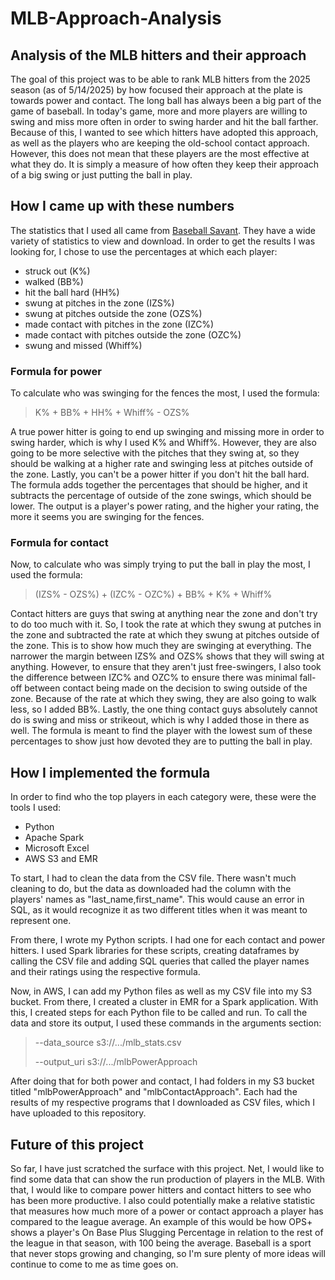 # MLB-Approach-Analysis
## Analysis of the MLB hitters and their approach
The goal of this project was to be able to rank MLB hitters from the 2025 season (as of 5/14/2025) by how focused their approach at the plate is towards power and contact. The long ball has always been a big part of the game of baseball. In today's game, more and more players are willing to swing and miss more often in order to swing harder and hit the ball farther. Because of this, I wanted to see which hitters have adopted this approach, as well as the players who are keeping the old-school contact approach. However, this does not mean that these players are the most effective at what they do. It is simply a measure of how often they keep their approach of a big swing or just putting the ball in play.

## How I came up with these numbers
The statistics that I used all came from [Baseball Savant](https://baseballsavant.mlb.com/). They have a wide variety of statistics to view and download. In order to get the results I was looking for, I chose to use the percentages at which each player:
- struck out (K%)
- walked (BB%)
- hit the ball hard (HH%)
- swung at pitches in the zone (IZS%)
- swung at pitches outside the zone (OZS%)
- made contact with pitches in the zone (IZC%)
- made contact with pitches outside the zone (OZC%)
- swung and missed (Whiff%)

### Formula for power
To calculate who was swinging for the fences the most, I used the formula:

> K% + BB% + HH% + Whiff% - OZS%

A true power hitter is going to end up swinging and missing more in order to swing harder, which is why I used K% and Whiff%. However, they are also going to be more selective with the pitches that they swing at, so they should be walking at a higher rate and swinging less at pitches outside of the zone. Lastly, you can't be a power hitter if you don't hit the ball hard. The formula adds together the percentages that should be higher, and it subtracts the percentage of outside of the zone swings, which should be lower. The output is a player's power rating, and the higher your rating, the more it seems you are swinging for the fences.

### Formula for contact
Now, to calculate who was simply trying to put the ball in play the most, I used the formula:

> (IZS% - OZS%) + (IZC% - OZC%) + BB% + K% + Whiff%

Contact hitters are guys that swing at anything near the zone and don't try to do too much with it. So, I took the rate at which they swung at putches in the zone and subtracted the rate at which they swung at pitches outside of the zone. This is to show how much they are swinging at everything. The narrower the margin between IZS% and OZS% shows that they will swing at anything. However, to ensure that they aren't just free-swingers, I also took the difference between IZC% and OZC% to ensure there was minimal fall-off between contact being made on the decision to swing outside of the zone. Because of the rate at which they swing, they are also going to walk less, so I added BB%. Lastly, the one thing contact guys absolutely cannot do is swing and miss or strikeout, which is why I added those in there as well. The formula is meant to find the player with the lowest sum of these percentages to show just how devoted they are to putting the ball in play.

## How I implemented the formula
In order to find who the top players in each category were, these were the tools I used:
- Python
- Apache Spark
- Microsoft Excel
- AWS S3 and EMR

To start, I had to clean the data from the CSV file. There wasn't much cleaning to do, but the data as downloaded had the column with the players' names as "last_name,first_name". This would cause an error in SQL, as it would recognize it as two different titles when it was meant to represent one.

From there, I wrote my Python scripts. I had one for each contact and power hitters. I used Spark libraries for these scripts, creating dataframes by calling the CSV file and adding SQL queries that called the player names and their ratings using the respective formula.

Now, in AWS, I can add my Python files as well as my CSV file into my S3 bucket. From there, I created a cluster in EMR for a Spark application. With this, I created steps for each Python file to be called and run. To call the data and store its output, I used these commands in the arguments section:

> --data_source s3://.../mlb_stats.csv
> 
> --output_uri s3://.../mlbPowerApproach

After doing that for both power and contact, I had folders in my S3 bucket titled "mlbPowerApproach" and "mlbContactApproach". Each had the results of my respective programs that I downloaded as CSV files, which I have uploaded to this repository.

## Future of this project
So far, I have just scratched the surface with this project. Net, I would like to find some data that can show the run production of players in the MLB. With that, I would like to compare power hitters and contact hitters to see who has been more productive. I also could potentially make a relative statistic that measures how much more of a power or contact approach a player has compared to the league average. An example of this would be how OPS+ shows a player's On Base Plus Slugging Percentage in relation to the rest of the league in that season, with 100 being the average. Baseball is a sport that never stops growing and changing, so I'm sure plenty of more ideas will continue to come to me as time goes on.
